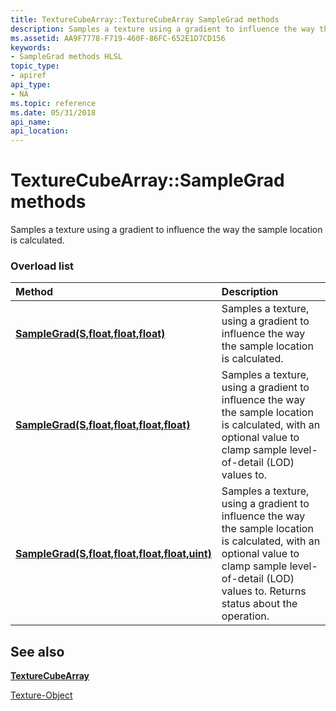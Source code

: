 ```yaml
---
title: TextureCubeArray::TextureCubeArray SampleGrad methods
description: Samples a texture using a gradient to influence the way the sample location is calculated.
ms.assetid: AA9F7778-F719-460F-86FC-652E1D7CD156
keywords:
- SampleGrad methods HLSL
topic_type:
- apiref
api_type:
- NA
ms.topic: reference
ms.date: 05/31/2018
api_name: 
api_location: 
---
```


# TextureCubeArray::SampleGrad methods

Samples a texture using a gradient to influence the way the sample location is calculated.

### Overload list



| Method                                                                                                      | Description                                                                                                                                                                                                        |
|:------------------------------------------------------------------------------------------------------------|:-------------------------------------------------------------------------------------------------------------------------------------------------------------------------------------------------------------------|
| [**SampleGrad(S,float,float,float)**](dx-graphics-hlsl-to-samplegrad.md)                                   | Samples a texture, using a gradient to influence the way the sample location is calculated.<br/>                                                                                                             |
| [**SampleGrad(S,float,float,float,float)**](tcubearray-samplegrad-s-float-float-float-float-.md)           | Samples a texture, using a gradient to influence the way the sample location is calculated, with an optional value to clamp sample level-of-detail (LOD) values to.<br/>                                     |
| [**SampleGrad(S,float,float,float,float,uint)**](tcubearray-samplegrad-s-float-float-float-float-uint-.md) | Samples a texture, using a gradient to influence the way the sample location is calculated, with an optional value to clamp sample level-of-detail (LOD) values to. Returns status about the operation.<br/> |



## See also

<dl> <dt>

[**TextureCubeArray**](texturecubearray.md)
</dt> <dt>

[Texture-Object](dx-graphics-hlsl-to-type.md)
</dt> </dl>

 

 





